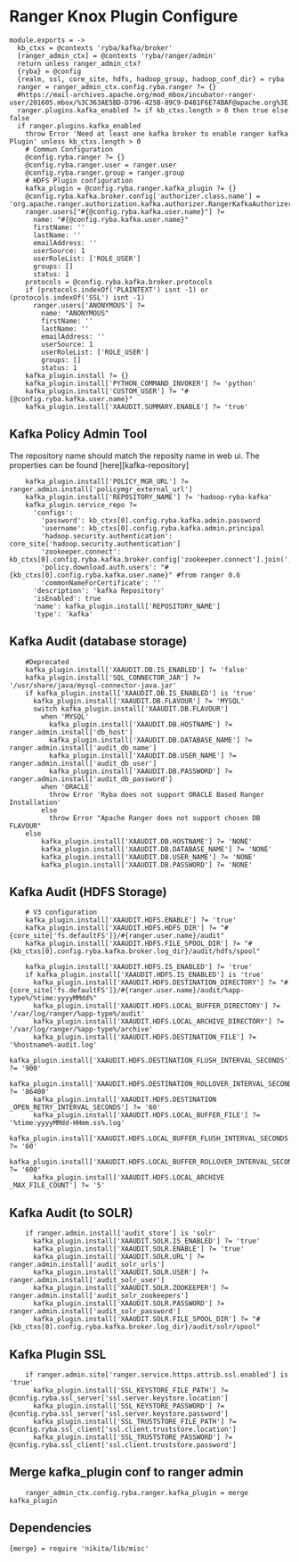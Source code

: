 
# Ranger Knox Plugin Configure

    module.exports = ->
      kb_ctxs = @contexts 'ryba/kafka/broker'
      [ranger_admin_ctx] = @contexts 'ryba/ranger/admin'
      return unless ranger_admin_ctx?
      {ryba} = @config
      {realm, ssl, core_site, hdfs, hadoop_group, hadoop_conf_dir} = ryba
      ranger = ranger_admin_ctx.config.ryba.ranger ?= {}
      #https://mail-archives.apache.org/mod_mbox/incubator-ranger-user/201605.mbox/%3C363AE5BD-D796-425B-89C9-D481F6E74BAF@apache.org%3E
      ranger.plugins.kafka_enabled ?= if kb_ctxs.length > 0 then true else false
      if ranger.plugins.kafka_enabled
        throw Error 'Need at least one kafka broker to enable ranger kafka Plugin' unless kb_ctxs.length > 0
        # Commun Configuration
        @config.ryba.ranger ?= {}
        @config.ryba.ranger.user = ranger.user
        @config.ryba.ranger.group = ranger.group
        # HDFS Plugin configuration
        kafka_plugin = @config.ryba.ranger.kafka_plugin ?= {}
        @config.ryba.kafka.broker.config['authorizer.class.name'] = 'org.apache.ranger.authorization.kafka.authorizer.RangerKafkaAuthorizer'
        ranger.users["#{@config.ryba.kafka.user.name}"] ?=
          name: "#{@config.ryba.kafka.user.name}"
          firstName: ''
          lastName: ''
          emailAddress: ''
          userSource: 1
          userRoleList: ['ROLE_USER']
          groups: []
          status: 1
        protocols = @config.ryba.kafka.broker.protocols
        if (protocols.indexOf('PLAINTEXT') isnt -1) or (protocols.indexOf('SSL') isnt -1)
          ranger.users['ANONYMOUS'] ?=
            name: "ANONYMOUS"
            firstName: ''
            lastName: ''
            emailAddress: ''
            userSource: 1
            userRoleList: ['ROLE_USER']
            groups: []
            status: 1
        kafka_plugin.install ?= {}
        kafka_plugin.install['PYTHON_COMMAND_INVOKER'] ?= 'python'
        kafka_plugin.install['CUSTOM_USER'] ?= "#{@config.ryba.kafka.user.name}"
        kafka_plugin.install['XAAUDIT.SUMMARY.ENABLE'] ?= 'true'

## Kafka Policy Admin Tool
The repository name should match the reposity name in web ui.
The properties can be found [here][kafka-repository]

        kafka_plugin.install['POLICY_MGR_URL'] ?= ranger.admin.install['policymgr_external_url']
        kafka_plugin.install['REPOSITORY_NAME'] ?= 'hadoop-ryba-kafka'
        kafka_plugin.service_repo ?=
          'configs':
            'password': kb_ctxs[0].config.ryba.kafka.admin.password
            'username': kb_ctxs[0].config.ryba.kafka.admin.principal
            'hadoop.security.authentication': core_site['hadoop.security.authentication']
            'zookeeper.connect': kb_ctxs[0].config.ryba.kafka.broker.config['zookeeper.connect'].join(',')
            'policy.download.auth.users': "#{kb_ctxs[0].config.ryba.kafka.user.name}" #from ranger 0.6
            'commonNameForCertificate': ''
          'description': 'kafka Repository'
          'isEnabled': true
          'name': kafka_plugin.install['REPOSITORY_NAME']
          'type': 'kafka'

## Kafka Audit (database storage)

        #Deprecated
        kafka_plugin.install['XAAUDIT.DB.IS_ENABLED'] ?= 'false'
        kafka_plugin.install['SQL_CONNECTOR_JAR'] ?= '/usr/share/java/mysql-connector-java.jar'
        if kafka_plugin.install['XAAUDIT.DB.IS_ENABLED'] is 'true'
          kafka_plugin.install['XAAUDIT.DB.FLAVOUR'] ?= 'MYSQL'
          switch kafka_plugin.install['XAAUDIT.DB.FLAVOUR']
            when 'MYSQL'
              kafka_plugin.install['XAAUDIT.DB.HOSTNAME'] ?= ranger.admin.install['db_host']
              kafka_plugin.install['XAAUDIT.DB.DATABASE_NAME'] ?= ranger.admin.install['audit_db_name']
              kafka_plugin.install['XAAUDIT.DB.USER_NAME'] ?= ranger.admin.install['audit_db_user']
              kafka_plugin.install['XAAUDIT.DB.PASSWORD'] ?= ranger.admin.install['audit_db_password']
            when 'ORACLE'
              throw Error 'Ryba does not support ORACLE Based Ranger Installation'
            else
              throw Error "Apache Ranger does not support chosen DB FLAVOUR"
        else
            kafka_plugin.install['XAAUDIT.DB.HOSTNAME'] ?= 'NONE'
            kafka_plugin.install['XAAUDIT.DB.DATABASE_NAME'] ?= 'NONE'
            kafka_plugin.install['XAAUDIT.DB.USER_NAME'] ?= 'NONE'
            kafka_plugin.install['XAAUDIT.DB.PASSWORD'] ?= 'NONE'

## Kafka Audit (HDFS Storage)

        # V3 configuration
        kafka_plugin.install['XAAUDIT.HDFS.ENABLE'] ?= 'true'
        kafka_plugin.install['XAAUDIT.HDFS.HDFS_DIR'] ?= "#{core_site['fs.defaultFS']}/#{ranger.user.name}/audit"
        kafka_plugin.install['XAAUDIT.HDFS.FILE_SPOOL_DIR'] ?= "#{kb_ctxs[0].config.ryba.kafka.broker.log_dir}/audit/hdfs/spool"

        kafka_plugin.install['XAAUDIT.HDFS.IS_ENABLED'] ?= 'true'
        if kafka_plugin.install['XAAUDIT.HDFS.IS_ENABLED'] is 'true'
          kafka_plugin.install['XAAUDIT.HDFS.DESTINATION_DIRECTORY'] ?= "#{core_site['fs.defaultFS']}/#{ranger.user.name}/audit/%app-type%/%time:yyyyMMdd%"
          kafka_plugin.install['XAAUDIT.HDFS.LOCAL_BUFFER_DIRECTORY'] ?= '/var/log/ranger/%app-type%/audit'
          kafka_plugin.install['XAAUDIT.HDFS.LOCAL_ARCHIVE_DIRECTORY'] ?= '/var/log/ranger/%app-type%/archive'
          kafka_plugin.install['XAAUDIT.HDFS.DESTINATION_FILE'] ?= '%hostname%-audit.log'
          kafka_plugin.install['XAAUDIT.HDFS.DESTINATION_FLUSH_INTERVAL_SECONDS'] ?= '900'
          kafka_plugin.install['XAAUDIT.HDFS.DESTINATION_ROLLOVER_INTERVAL_SECONDS'] ?= '86400'
          kafka_plugin.install['XAAUDIT.HDFS.DESTINATION _OPEN_RETRY_INTERVAL_SECONDS'] ?= '60'
          kafka_plugin.install['XAAUDIT.HDFS.LOCAL_BUFFER_FILE'] ?= '%time:yyyyMMdd-HHmm.ss%.log'
          kafka_plugin.install['XAAUDIT.HDFS.LOCAL_BUFFER_FLUSH_INTERVAL_SECONDS'] ?= '60'
          kafka_plugin.install['XAAUDIT.HDFS.LOCAL_BUFFER_ROLLOVER_INTERVAL_SECONDS'] ?= '600'
          kafka_plugin.install['XAAUDIT.HDFS.LOCAL_ARCHIVE _MAX_FILE_COUNT'] ?= '5'

## Kafka Audit (to SOLR)

        if ranger.admin.install['audit_store'] is 'solr'
          kafka_plugin.install['XAAUDIT.SOLR.IS_ENABLED'] ?= 'true'
          kafka_plugin.install['XAAUDIT.SOLR.ENABLE'] ?= 'true'
          kafka_plugin.install['XAAUDIT.SOLR.URL'] ?= ranger.admin.install['audit_solr_urls']
          kafka_plugin.install['XAAUDIT.SOLR.USER'] ?= ranger.admin.install['audit_solr_user']
          kafka_plugin.install['XAAUDIT.SOLR.ZOOKEEPER'] ?= ranger.admin.install['audit_solr_zookeepers']
          kafka_plugin.install['XAAUDIT.SOLR.PASSWORD'] ?= ranger.admin.install['audit_solr_password']
          kafka_plugin.install['XAAUDIT.SOLR.FILE_SPOOL_DIR'] ?= "#{kb_ctxs[0].config.ryba.kafka.broker.log_dir}/audit/solr/spool"

## Kafka Plugin SSL

        if ranger.admin.site['ranger.service.https.attrib.ssl.enabled'] is 'true'
          kafka_plugin.install['SSL_KEYSTORE_FILE_PATH'] ?= @config.ryba.ssl_server['ssl.server.keystore.location']
          kafka_plugin.install['SSL_KEYSTORE_PASSWORD'] ?= @config.ryba.ssl_server['ssl.server.keystore.password']
          kafka_plugin.install['SSL_TRUSTSTORE_FILE_PATH'] ?= @config.ryba.ssl_client['ssl.client.truststore.location']
          kafka_plugin.install['SSL_TRUSTSTORE_PASSWORD'] ?= @config.ryba.ssl_client['ssl.client.truststore.password']

## Merge kafka_plugin conf to ranger admin

        ranger_admin_ctx.config.ryba.ranger.kafka_plugin = merge kafka_plugin

## Dependencies

    {merge} = require 'nikita/lib/misc'
